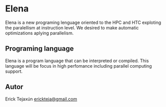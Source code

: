 # Elena 
Elena is a new programing lenguage oriented to the HPC and HTC exploting the paralellism at instruction level. 
We desired to make automatic optimizations aplying parallelism. 



## Programing language
Elena is a program language that can be interpreted or compiled. 
This language will be focus in high perfomance including parallel computing support. 


## Autor
  Erick Tejaxún
  erickteja@gmail.com  

